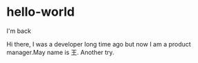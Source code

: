 # hello-world
I'm back

Hi there, I was a developer long time ago but now I am a product manager.May name is 王.
Another try.
